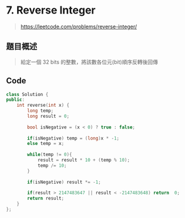 # 7. Reverse Integer
>https://leetcode.com/problems/reverse-integer/

## 題目概述
>給定一個 32 bits 的整數，將該數各位元(bit)順序反轉後回傳

## Code
```C++
class Solution {
public:
    int reverse(int x) {
        long temp;
        long result = 0;
        
        bool isNegative = (x < 0) ? true : false;
        
        if(isNegative) temp = (long)x * -1;
        else temp = x;
        
        while(temp != 0){
            result = result * 10 + (temp % 10);
            temp /= 10;
        }
        
        if(isNegative) result *= -1;
        
        if(result > 2147483647 || result < -2147483648) return  0;        
        return result;
    }
};
```
